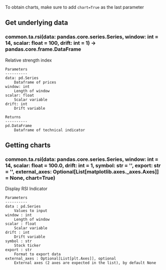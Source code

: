 To obtain charts, make sure to add `chart=True` as the last parameter

## Get underlying data 
### common.ta.rsi(data: pandas.core.series.Series, window: int = 14, scalar: float = 100, drift: int = 1) -> pandas.core.frame.DataFrame

Relative strength index

    Parameters
    ----------
    data: pd.Series
        Dataframe of prices
    window: int
        Length of window
    scalar: float
        Scalar variable
    drift: int
        Drift variable

    Returns
    ----------
    pd.DataFrame
        Dataframe of technical indicator

## Getting charts 
### common.ta.rsi(data: pandas.core.series.Series, window: int = 14, scalar: float = 100.0, drift: int = 1, symbol: str = '', export: str = '', external_axes: Optional[List[matplotlib.axes._axes.Axes]] = None, chart=True)

Display RSI Indicator

    Parameters
    ----------
    data : pd.Series
        Values to input
    window : int
        Length of window
    scalar : float
        Scalar variable
    drift : int
        Drift variable
    symbol : str
        Stock ticker
    export : str
        Format to export data
    external_axes : Optional[List[plt.Axes]], optional
        External axes (2 axes are expected in the list), by default None
